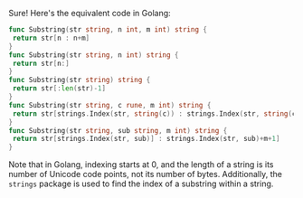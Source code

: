 Sure! Here's the equivalent code in Golang:
```go
func Substring(str string, n int, m int) string {
 return str[n : n+m]
}
func Substring(str string, n int) string {
 return str[n:]
}
func Substring(str string) string {
 return str[:len(str)-1]
}
func Substring(str string, c rune, m int) string {
 return str[strings.Index(str, string(c)) : strings.Index(str, string(c))+m+1]
}
func Substring(str string, sub string, m int) string {
 return str[strings.Index(str, sub)] : strings.Index(str, sub)+m+1]
}
```
Note that in Golang, indexing starts at 0, and the length of a string is its number of Unicode code points, not its number of bytes. Additionally, the `strings` package is used to find the index of a substring within a string.

